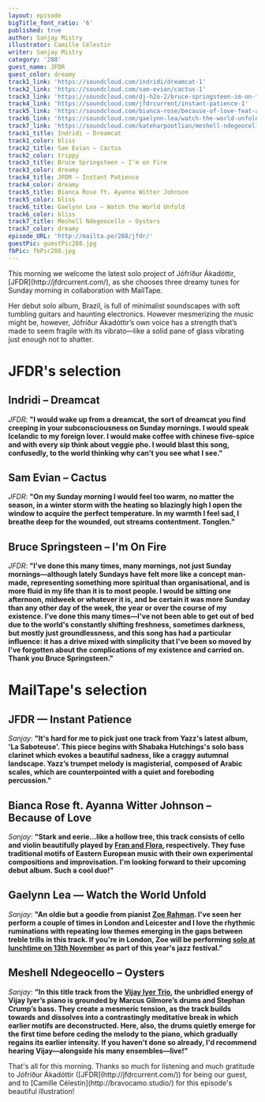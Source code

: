 ```yaml
---
layout: episode
bigTitle_font_ratio: '6'
published: true
author: Sanjay Mistry
illustrator: Camille Célestin
writer: Sanjay Mistry
category: '288'
guest_name: JFDR
guest_color: dreamy
track1_link: 'https://soundcloud.com/indridi/dreamcat-1'
track2_link: 'https://soundcloud.com/sam-evian/cactus-1'
track3_link: 'https://soundcloud.com/dj-h2o-2/bruce-springsteen-im-on-fire'
track4_link: 'https://soundcloud.com/jfdrcurrent/instant-patience-1'
track5_link: 'https://soundcloud.com/bianca-rose/because-of-love-feat-ayanna-witter-johnson'
track6_link: 'https://soundcloud.com/gaelynn-lea/watch-the-world-unfold'
track7_link: 'https://soundcloud.com/kateharpootlian/meshell-ndegeocello-oysters'
track1_title: Indridi – Dreamcat
track1_color: bliss
track2_title: Sam Evian – Cactus
track2_color: trippy
track3_title: Bruce Springsteen – I'm on Fire
track3_color: dreamy
track4_title: JFDR – Instant Patience
track4_color: dreamy
track5_title: Bianca Rose ft. Ayanna Witter Johnson
track5_color: bliss
track6_title: Gaelynn Lea – Watch the World Unfold
track6_color: bliss
track7_title: Meshell Ndegeocello – Oysters
track7_color: dreamy
episode_URL: 'http://mailta.pe/288/jfdr/'
guestPic: guestPic288.jpg
fbPic: fbPic288.jpg
---
```

<p id="introduction">This morning we welcome the latest solo project of Jófríður Ákadóttir, [JFDR](http://jfdrcurrent.com/), as she chooses three dreamy tunes for Sunday morning in collaboration with MailTape.</p>
<p>Her debut solo album, Brazil, is full of minimalist soundscapes with soft tumbling guitars and haunting electronics. However mesmerizing the music might be, however, Jófríður Ákadóttir’s own voice has a strength that’s made to seem fragile with its vibrato—like a solid pane of glass vibrating just enough not to shatter.</p>


# JFDR's selection



## Indridi – Dreamcat
_JFDR_: **"**I would wake up from a dreamcat, the sort of dreamcat you find creeping in your subconsciousness on Sunday mornings. I would speak Icelandic to my foreign lover. I would make coffee with chinese five-spice and with every sip think about veggie pho. I would blast this song, confusedly, to the world thinking why can't you see what I see.**"**

## Sam Evian – Cactus
_JFDR_: **"**On my Sunday morning I would feel too warm, no matter the season, in a winter storm with the heating so blazingly high I open the window to acquire the perfect temperature. In my warmth I feel sad, I breathe deep for the wounded, out streams contentment. Tonglen.**"**

## Bruce Springsteen – I'm On Fire
_JFDR_: **"**I've done this many times, many mornings, not just Sunday mornings—although lately Sundays have felt more like a concept man-made, representing something more spiritual than organisational, and is more fluid in my life than it is to most people. I would be sitting one afternoon, midweek or whatever it is, and be certain it was more Sunday than any other day of the week, the year or over the course of my existence. I've done this many times—I've not been able to get out of bed due to the world's constantly shifting freshness, sometimes darkness, but mostly just groundlessness, and this song has had a particular influence: it has a drive mixed with simplicity that I've been so moved by I've forgotten about the complications of my existence and carried on. Thank you Bruce Springsteen.**"**


# MailTape's selection

## JFDR — Instant Patience
_Sanjay_: **"**It's hard for me to pick just one track from Yazz's latest album, 'La Saboteuse'. This piece begins with Shabaka Hutchings's solo bass clarinet which evokes a beautiful sadness, like a craggy autumnal landscape. Yazz’s trumpet melody is magisterial, composed of Arabic scales, which are counterpointed with a quiet and foreboding percussion.**"**

## Bianca Rose ft. Ayanna Witter Johnson – Because of Love
_Sanjay_: **"**Stark and eerie...like a hollow tree, this track consists of cello and violin beautifully played by [Fran and Flora](https://www.franandflora.com/), respectively. They fuse traditional motifs of Eastern European music with their own experimental compositions and improvisation. I'm looking forward to their upcoming debut album. Such a cool duo!**"**

## Gaelynn Lea — Watch the World Unfold
_Sanjay_: **"**An oldie but a goodie from pianist [Zoe Rahman](http://www.zoerahman.com/). I've seen her perform a couple of times in London and Leicester and I love the rhythmic ruminations with repeating low themes emerging in the gaps between treble trills in this track. If you're in London, Zoe will be performing [solo at lunchtime on 13th November](https://www.pizzaexpresslive.com/whats-on/zoe-rahman) as part of this year's jazz festival.**"**

## Meshell Ndegeocello – Oysters
_Sanjay_: **"**In this title track from the [Vijay Iyer Trio](http://vijay-iyer.com/), the unbridled energy of Vijay Iyer’s piano is grounded by Marcus Gilmore’s drums and Stephan Crump’s bass. They create a mesmeric tension, as the track builds towards and dissolves into a contrastingly meditative break in which earlier motifs are deconstructed. Here, also, the drums quietly emerge for the first time before ceding the melody to the piano, which gradually regains its earlier intensity. If you haven't done so already, I'd recommend hearing Vijay—alongside his many ensembles—live!**"**

<p id="outroduction">That's all for this morning. Thanks so much for listening and much gratitude to Jófríður Ákadóttir ([JFDR](http://jfdrcurrent.com/)) for being our guest, and to [Camille Célestin](http://bravocamo.studio/) for this episode's beautiful illustration!</p>
